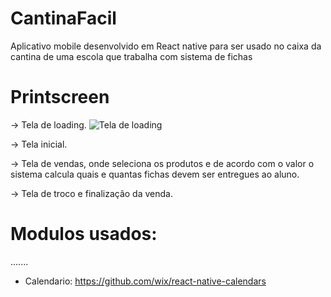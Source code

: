 # CantinaFacil
Aplicativo mobile desenvolvido em React native para ser usado no caixa da cantina de uma escola que trabalha com sistema de fichas

# Printscreen

-> Tela de loading.
![Tela de loading](natantmartins.github.com/repository/img/image.jpg)

-> Tela inicial.

-> Tela de vendas, onde seleciona os produtos e de acordo com o valor o sistema calcula quais e quantas fichas devem ser entregues ao aluno.

-> Tela de troco e finalização da venda.






# Modulos usados:

.......
- Calendario:
https://github.com/wix/react-native-calendars
